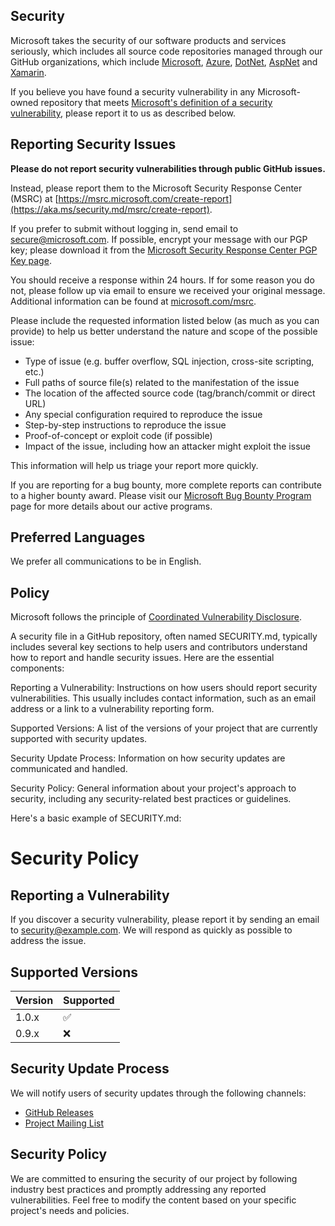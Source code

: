 <!-- BEGIN MICROSOFT SECURITY.MD V0.0.9 BLOCK -->

## Security

Microsoft takes the security of our software products and services seriously, which includes all source code repositories managed through our GitHub organizations, which include [Microsoft](https://github.com/Microsoft), [Azure](https://github.com/Azure), [DotNet](https://github.com/dotnet), [AspNet](https://github.com/aspnet) and [Xamarin](https://github.com/xamarin).

If you believe you have found a security vulnerability in any Microsoft-owned repository that meets [Microsoft's definition of a security vulnerability](https://aka.ms/security.md/definition), please report it to us as described below.

## Reporting Security Issues

**Please do not report security vulnerabilities through public GitHub issues.**

Instead, please report them to the Microsoft Security Response Center (MSRC) at [https://msrc.microsoft.com/create-report](https://aka.ms/security.md/msrc/create-report).

If you prefer to submit without logging in, send email to [secure@microsoft.com](mailto:secure@microsoft.com).  If possible, encrypt your message with our PGP key; please download it from the [Microsoft Security Response Center PGP Key page](https://aka.ms/security.md/msrc/pgp).

You should receive a response within 24 hours. If for some reason you do not, please follow up via email to ensure we received your original message. Additional information can be found at [microsoft.com/msrc](https://www.microsoft.com/msrc). 

Please include the requested information listed below (as much as you can provide) to help us better understand the nature and scope of the possible issue:

  * Type of issue (e.g. buffer overflow, SQL injection, cross-site scripting, etc.)
  * Full paths of source file(s) related to the manifestation of the issue
  * The location of the affected source code (tag/branch/commit or direct URL)
  * Any special configuration required to reproduce the issue
  * Step-by-step instructions to reproduce the issue
  * Proof-of-concept or exploit code (if possible)
  * Impact of the issue, including how an attacker might exploit the issue

This information will help us triage your report more quickly.

If you are reporting for a bug bounty, more complete reports can contribute to a higher bounty award. Please visit our [Microsoft Bug Bounty Program](https://aka.ms/security.md/msrc/bounty) page for more details about our active programs.

## Preferred Languages

We prefer all communications to be in English.

## Policy

Microsoft follows the principle of [Coordinated Vulnerability Disclosure](https://aka.ms/security.md/cvd).

<!-- END MICROSOFT SECURITY.MD BLOCK -->

A security file in a GitHub repository, often named SECURITY.md, typically includes several key sections to help users and contributors understand how to report and handle security issues. Here are the essential components:

Reporting a Vulnerability: Instructions on how users should report security vulnerabilities. This usually includes contact information, such as an email address or a link to a vulnerability reporting form.

Supported Versions: A list of the versions of your project that are currently supported with security updates.

Security Update Process: Information on how security updates are communicated and handled.

Security Policy: General information about your project's approach to security, including any security-related best practices or guidelines.

Here's a basic example of SECURITY.md:

# Security Policy

## Reporting a Vulnerability

If you discover a security vulnerability, please report it by sending an email to [security@example.com](mailto:security@example.com). We will respond as quickly as possible to address the issue.

## Supported Versions

| Version | Supported          |
| ------- | ------------------ |
| 1.0.x   | :white_check_mark: |
| 0.9.x   | :x:                |

## Security Update Process

We will notify users of security updates through the following channels:
- [GitHub Releases](https://github.com/juligu/TechExcel-Accelerate-developer-productivity-with-GitHub-Copilot-and-Dev-Box/releases)
- [Project Mailing List](mailto:project@example.com)

## Security Policy

We are committed to ensuring the security of our project by following industry best practices and promptly addressing any reported vulnerabilities.
Feel free to modify the content based on your specific project's needs and policies.
